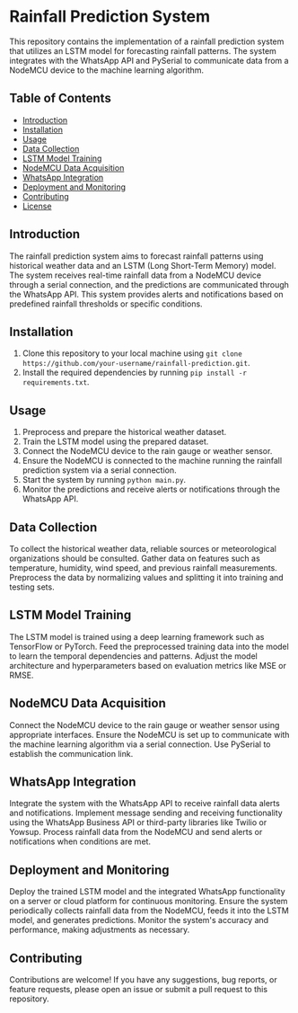 # Rainfall Prediction System

This repository contains the implementation of a rainfall prediction system that utilizes an LSTM model for forecasting rainfall patterns. The system integrates with the WhatsApp API and PySerial to communicate data from a NodeMCU device to the machine learning algorithm.

## Table of Contents
- [Introduction](#introduction)
- [Installation](#installation)
- [Usage](#usage)
- [Data Collection](#data-collection)
- [LSTM Model Training](#lstm-model-training)
- [NodeMCU Data Acquisition](#nodemcu-data-acquisition)
- [WhatsApp Integration](#whatsapp-integration)
- [Deployment and Monitoring](#deployment-and-monitoring)
- [Contributing](#contributing)
- [License](#license)

## Introduction
The rainfall prediction system aims to forecast rainfall patterns using historical weather data and an LSTM (Long Short-Term Memory) model. The system receives real-time rainfall data from a NodeMCU device through a serial connection, and the predictions are communicated through the WhatsApp API. This system provides alerts and notifications based on predefined rainfall thresholds or specific conditions.

## Installation
1. Clone this repository to your local machine using `git clone https://github.com/your-username/rainfall-prediction.git`.
2. Install the required dependencies by running `pip install -r requirements.txt`.

## Usage
1. Preprocess and prepare the historical weather dataset.
2. Train the LSTM model using the prepared dataset.
3. Connect the NodeMCU device to the rain gauge or weather sensor.
4. Ensure the NodeMCU is connected to the machine running the rainfall prediction system via a serial connection.
5. Start the system by running `python main.py`.
6. Monitor the predictions and receive alerts or notifications through the WhatsApp API.

## Data Collection
To collect the historical weather data, reliable sources or meteorological organizations should be consulted. Gather data on features such as temperature, humidity, wind speed, and previous rainfall measurements. Preprocess the data by normalizing values and splitting it into training and testing sets.

## LSTM Model Training
The LSTM model is trained using a deep learning framework such as TensorFlow or PyTorch. Feed the preprocessed training data into the model to learn the temporal dependencies and patterns. Adjust the model architecture and hyperparameters based on evaluation metrics like MSE or RMSE.

## NodeMCU Data Acquisition
Connect the NodeMCU device to the rain gauge or weather sensor using appropriate interfaces. Ensure the NodeMCU is set up to communicate with the machine learning algorithm via a serial connection. Use PySerial to establish the communication link.

## WhatsApp Integration
Integrate the system with the WhatsApp API to receive rainfall data alerts and notifications. Implement message sending and receiving functionality using the WhatsApp Business API or third-party libraries like Twilio or Yowsup. Process rainfall data from the NodeMCU and send alerts or notifications when conditions are met.

## Deployment and Monitoring
Deploy the trained LSTM model and the integrated WhatsApp functionality on a server or cloud platform for continuous monitoring. Ensure the system periodically collects rainfall data from the NodeMCU, feeds it into the LSTM model, and generates predictions. Monitor the system's accuracy and performance, making adjustments as necessary.

## Contributing
Contributions are welcome! If you have any suggestions, bug reports, or feature requests, please open an issue or submit a pull request to this repository.

